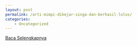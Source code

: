 ```yaml
---
layout: post
permalink: /arti-mimpi-dikejar-singa-dan-berhasil-lolos/
categories:
    - Uncategorized
---
```


[Baca Selengkapnya](/08)